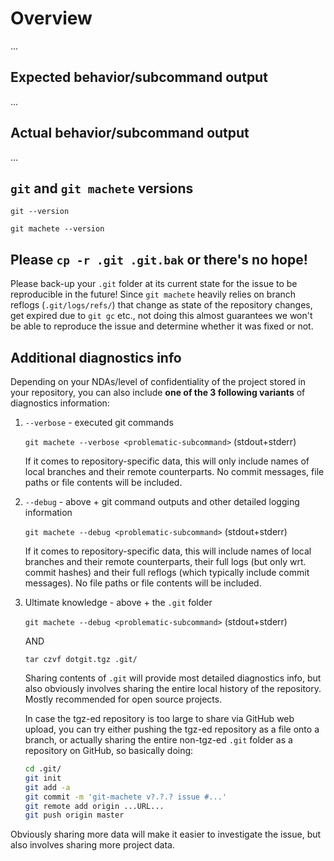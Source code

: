 # Overview

...

## Expected behavior/subcommand output

...

## Actual behavior/subcommand output

...

## `git` and `git machete` versions

```
git --version

git machete --version

```

## Please `cp -r .git .git.bak` or there's no hope!

Please back-up your `.git` folder at its current state for the issue to be reproducible in the future! 
Since `git machete` heavily relies on branch reflogs (`.git/logs/refs/`) that change as state of the repository changes, get expired due to `git gc` etc., not doing this almost guarantees we won't be able to reproduce the issue and determine whether it was fixed or not.

## Additional diagnostics info

Depending on your NDAs/level of confidentiality of the project stored in your repository, you can also include **one of the 3 following variants** of diagnostics information:

1. `--verbose` - executed git commands

    `git machete --verbose <problematic-subcommand>` (stdout+stderr)

    If it comes to repository-specific data, this will only include names of local branches and their remote counterparts. No commit messages, file paths or file contents will be included.

2. `--debug` - above + git command outputs and other detailed logging information

    `git machete --debug <problematic-subcommand>` (stdout+stderr)

    If it comes to repository-specific data, this will include names of local branches and their remote counterparts, their full logs (but only wrt. commit hashes) and their full reflogs (which typically include commit messages). No file paths or file contents will be included.

3. Ultimate knowledge - above + the `.git` folder

    `git machete --debug <problematic-subcommand>` (stdout+stderr)

    AND

    `tar czvf dotgit.tgz .git/`

    Sharing contents of `.git` will provide most detailed diagnostics info, but also obviously involves sharing the entire local history of the repository. Mostly recommended for open source projects.

    In case the tgz-ed repository is too large to share via GitHub web upload, you can try either pushing the tgz-ed repository as a file onto a branch, or actually sharing the entire non-tgz-ed `.git` folder as a repository on GitHub, so basically doing:

    ```bash
    cd .git/
    git init
    git add -a
    git commit -m 'git-machete v?.?.? issue #...'
    git remote add origin ...URL...
    git push origin master
    ```

Obviously sharing more data will make it easier to investigate the issue, but also involves sharing more project data.
